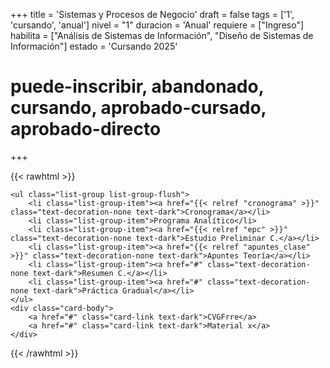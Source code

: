 +++
title = 'Sistemas y Procesos de Negocio'
draft = false
tags = ['1', 'cursando', 'anual']
nivel = "1"
duracion = 'Anual'
requiere = ["Ingreso"]
habilita = ["Análisis de Sistemas de Información", "Diseño de Sistemas de Información"]
estado = 'Cursando 2025'
# puede-inscribir, abandonado, cursando, aprobado-cursado, aprobado-directo
+++

{{< rawhtml >}}

    <ul class="list-group list-group-flush">
        <li class="list-group-item"><a href="{{< relref "cronograma" >}}" class="text-decoration-none text-dark">Cronograma</a></li>
        <li class="list-group-item">Programa Analítico</li>
        <li class="list-group-item"><a href="{{< relref "epc" >}}" class="text-decoration-none text-dark">Estudio Preliminar C.</a></li>
        <li class="list-group-item"><a href="{{< relref "apuntes_clase" >}}" class="text-decoration-none text-dark">Apuntes Teoría</a></li>
        <li class="list-group-item"><a href="#" class="text-decoration-none text-dark">Resumen C.</a></li>
        <li class="list-group-item"><a href="#" class="text-decoration-none text-dark">Práctica Gradual</a></li>
    </ul>
    <div class="card-body">
        <a href="#" class="card-link text-dark">CVGFrre</a>
        <a href="#" class="card-link text-dark">Material x</a>
    </div>

{{< /rawhtml >}}
